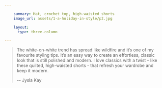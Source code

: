 ```yaml
---

    summary: Hat, crochet top, high-waisted shorts
    image_url: assets/1-a-holiday-in-style/p2.jpg

    layout:
      type: three-column

---
```



> The white-on-white trend has spread like wildfire and it’s one of my favourite styling tips. It’s an easy way to create an effortless, classic look that is still polished and modern. I love classics with a twist - like these quilted, high-waisted shorts - that refresh your wardrobe and keep it modern.
> <p class="right">--  Jysla Kay</p>
